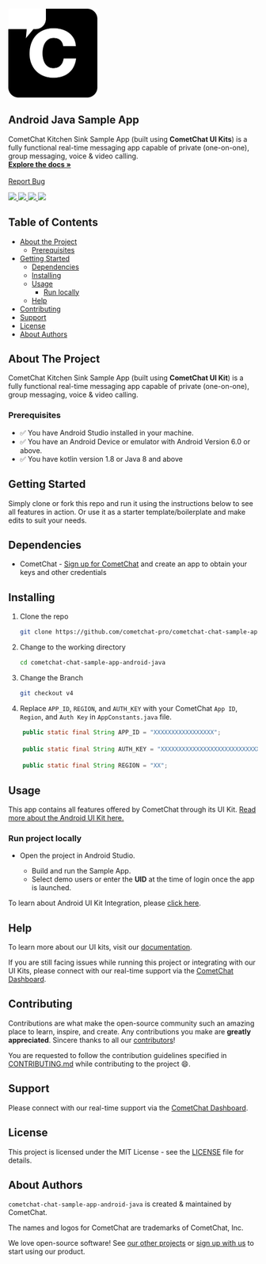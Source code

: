 <!-- PROJECT LOGO -->
<p align="left">
  <a href="https://cometchat.com">
    <img src="./Screenshots/logo.png" alt="CometChat logo" width="180" height="180">
  </a>

<h2 align="left">Android Java Sample App</h3>

  <p align="left">
    CometChat Kitchen Sink Sample App (built using <b>CometChat UI Kits</b>) is a fully functional real-time messaging app capable of private (one-on-one), group messaging, voice & video calling.
    <br />
    <a href="https://www.cometchat.com/docs/v4/android-uikit/overview"><strong>Explore the docs »</strong></a>
    <br />
    <br />
    <a href="https://github.com/cometchat-pro/cometchat-chat-sample-app-android-java/issues">Report Bug</a>
  </p>

<div align="left">
    <a href="https://github.com/cometchat-pro/android-java-chat-app/releases/" alt="Releases">
        <img src="https://img.shields.io/github/v/release/cometchat-pro/android-java-chat-app" />
    </a>
    <a href="https://img.shields.io/github/languages/top/cometchat-pro/android-java-chat-app">
        <img src="https://img.shields.io/github/languages/top/cometchat-pro/android-java-chat-app" />
    </a>
    <a href="https://github.com/cometchat-pro/android-java-chat-app/stargazers">
        <img src="https://img.shields.io/github/stars/cometchat-pro/android-java-chat-app?style=social" />
    </a>
    <a href="https://twitter.com/CometChat">
        <img src="https://img.shields.io/twitter/follow/CometChat?label=CometChat&style=social" />
    </a>
</div>

<!-- TABLE OF CONTENTS -->

## Table of Contents

- [About the Project](#about-the-project)
    - [Prerequisites](#Prerequisites)
- [Getting Started](#getting-started)
    - [Dependencies](#dependencies)
    - [Installing](#installing)
    - [Usage](#usage)
        - [Run locally](#run-project-locally)
    - [Help](#help)
- [Contributing](#contributing)
- [Support](#support)
- [License](#license)
- [About Authors](#about-authors)

<!-- ABOUT THE PROJECT -->

## About The Project

CometChat Kitchen Sink Sample App (built using **CometChat UI Kit**) is a fully functional real-time messaging app capable of private (one-on-one), group messaging, voice & video calling.

### Prerequisites

- ✅ You have Android Studio installed in your machine.
- ✅ You have an Android Device or emulator with Android Version 6.0 or above.
- ✅ You have kotlin version 1.8 or Java 8 and above

<!-- GETTING STARTED -->

## Getting Started

Simply clone or fork this repo and run it using the instructions below to see all features in action. Or use it as a starter template/boilerplate and make edits to suit your needs.

## Dependencies

- CometChat - [Sign up for CometChat](https://app.cometchat.com) and create an app to obtain your keys and other credentials

## Installing

1. Clone the repo

   ```sh
   git clone https://github.com/cometchat-pro/cometchat-chat-sample-app-android-java.git
   ```

2. Change to the working directory

   ```sh
   cd cometchat-chat-sample-app-android-java
   ```

3. Change the Branch

   ```sh
   git checkout v4
   ```

4. Replace `APP_ID`, `REGION`, and `AUTH_KEY` with your CometChat `App ID`, `Region`, and `Auth Key` in `AppConstants.java` file.
```java
    public static final String APP_ID = "XXXXXXXXXXXXXXXXX";

    public static final String AUTH_KEY = "XXXXXXXXXXXXXXXXXXXXXXXXXXXXXXXXX";

    public static final String REGION = "XX";
```

<!-- USAGE EXAMPLES -->

## Usage

This app contains all features offered by CometChat through its UI Kit. [Read more about the Android UI Kit here.](https://www.cometchat.com/docs/v4/android-uikit/overview)

### Run project locally

- Open the project in Android Studio.

    - Build and run the Sample App.
    -  Select demo users or enter the **UID** at the time of login once the app is launched.

To learn about Android UI Kit Integration, please [click here](https://www.cometchat.com/docs/v4/android-uikit/integration).

## Help

To learn more about our UI kits, visit our [documentation](https://www.cometchat.com/docs/v4-uikits).

If you are still facing issues while running this project or integrating with our UI Kits, please connect with our real-time support via the [CometChat Dashboard](https://app.cometchat.com/).

<!-- CONTRIBUTING -->

## Contributing

Contributions are what make the open-source community such an amazing place to learn, inspire, and create. Any contributions you make are **greatly appreciated**. Sincere thanks to all our [contributors](https://github.com/cometchat-pro/android-java-chat-app/graphs/contributors)!

You are requested to follow the contribution guidelines specified in [CONTRIBUTING.md](./CONTRIBUTING.md) while contributing to the project :smile:.

## Support

Please connect with our real-time support via the [CometChat Dashboard](https://app.cometchat.com/).

<!-- LICENSE.md -->

## License

This project is licensed under the MIT License - see the [LICENSE](./LICENSE.md) file for details.

## About Authors

`cometchat-chat-sample-app-android-java` is created & maintained by CometChat.

The names and logos for CometChat are trademarks of CometChat, Inc.

We love open-source software! See [our other projects](https://github.com/cometchat-pro) or [sign up with us](https://app.cometchat.com) to start using our product.
